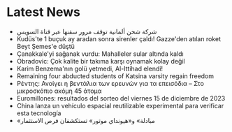 # Latest News
-  شركة شحن ألمانية توقف مرور سفنها عبر قناة السويس
-  Kudüs'te 1 buçuk ay aradan sonra sirenler çaldı! Gazze'den atılan roket Beyt Şemes'e düştü
-  Çanakkale'yi sağanak vurdu: Mahalleler sular altında kaldı
-  Obradovic: Çok kalite bir takıma karşı oynamak kolay değil
-  Karim Benzema'nın golü yetmedi, Al-Ittihad elendi!
-  Remaining four abducted students of Katsina varsity regain freedom
-  Ρέντης: Ανοίγει η βεντάλια των ερευνών για τα επεισόδια – Στο μικροσκόπιο ακόμη 45 άτομα
-  Euromillones: resultados del sorteo del viernes 15 de diciembre de 2023
-  China lanza un vehículo espacial reutilizable experimental para verificar esta tecnología
-  «مبادلة» و«هيونداي موتور» تستكشفان فرص الاستثمار
